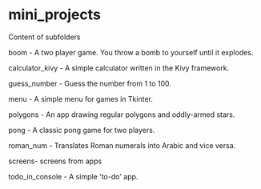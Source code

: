 # mini_projects

Content of subfolders

boom - A two player game. You throw a bomb to yourself until it explodes.

calculator_kivy - A simple calculator written in the Kivy framework.

guess_number - Guess the number from 1 to 100.

menu - A simple menu for games in Tkinter.

polygons - An app drawing regular polygons and oddly-armed stars.

pong - A classic pong game for two players.

roman_num - Translates Roman numerals into Arabic and vice versa.

screens- screens from apps

todo_in_console - A simple 'to-do' app.
